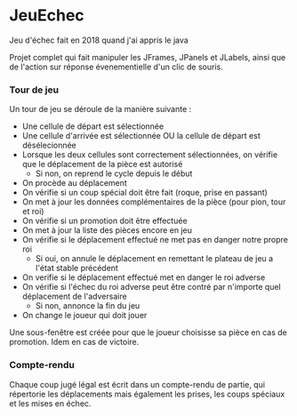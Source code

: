 # JeuEchec
Jeu d'échec fait en 2018 quand j'ai appris le java

Projet complet qui fait manipuler les JFrames, JPanels et JLabels, ainsi que de l'action sur réponse évenementielle d'un 
clic de souris. 

### Tour de jeu
Un tour de jeu se déroule de la manière suivante :
- Une cellule de départ est sélectionnée 
- Une cellule d'arrivée est sélectionnée OU la cellule de départ est désélecionnée
- Lorsque les deux cellules sont correctement sélectionnées, on vérifie que le déplacement de la pièce est autorisé
  - Si non, on reprend le cycle depuis le début
- On procède au déplacement
- On vérifie si un coup spécial doit être fait (roque, prise en passant)
- On met à jour les données complémentaires de la pièce (pour pion, tour et roi)
- On vérifie si un promotion doit être effectuée
- On met à jour la liste des pièces encore en jeu
- On vérifie si le déplacement effectué ne met pas en danger notre propre roi
  - Si oui, on annule le déplacement en remettant le plateau de jeu a l'état stable précédent
- On verifie si le déplacement effectué met en danger le roi adverse
- On vérifie si l'échec du roi adverse peut être contré par n'importe quel déplacement de l'adversaire
  - Si non, annonce la fin du jeu
- On change le joueur qui doit jouer

Une sous-fenêtre est créée pour que le joueur choisisse sa pièce en cas de promotion. Idem en cas de victoire.

### Compte-rendu
Chaque coup jugé légal est écrit dans un compte-rendu de partie, qui répertorie les déplacements mais également les prises, 
les coups spéciaux et les mises en échec.

